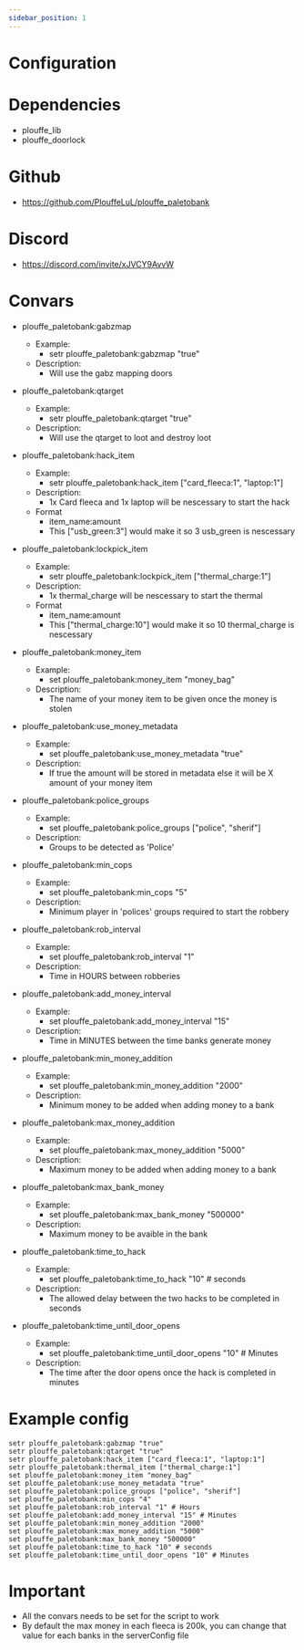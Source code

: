 ```yaml
---
sidebar_position: 1
---
```

# Configuration
# Dependencies
- plouffe_lib
- plouffe_doorlock

# Github
- https://github.com/PlouffeLuL/plouffe_paletobank

# Discord
- https://discord.com/invite/xJVCY9AvvW

# Convars
- plouffe_paletobank:gabzmap
    - Example:
        - setr plouffe_paletobank:gabzmap "true"
    - Description: 
        - Will use the gabz mapping doors

- plouffe_paletobank:qtarget
    - Example:
        - setr plouffe_paletobank:qtarget "true"
    - Description: 
        - Will use the qtarget to loot and destroy loot

- plouffe_paletobank:hack_item
    - Example:
        - setr plouffe_paletobank:hack_item ["card_fleeca:1", "laptop:1"]
    - Description: 
        - 1x Card fleeca and 1x laptop will be nescessary to start the hack
    - Format
        - item_name:amount 
        - This ["usb_green:3"] would make it so 3 usb_green is nescessary

- plouffe_paletobank:lockpick_item
    - Example:
        - setr plouffe_paletobank:lockpick_item ["thermal_charge:1"]
    - Description: 
        - 1x thermal_charge will be nescessary to start the thermal
    - Format
        - item_name:amount 
        - This ["thermal_charge:10"] would make it so 10 thermal_charge is nescessary

- plouffe_paletobank:money_item
    - Example:
        - set plouffe_paletobank:money_item "money_bag"
    - Description: 
        - The name of your money item to be given once the money is stolen

- plouffe_paletobank:use_money_metadata
    - Example:
        - set plouffe_paletobank:use_money_metadata "true"
    - Description: 
        - If true the amount will be stored in metadata else it will be X amount of your money item

- plouffe_paletobank:police_groups
    - Example:
        - set plouffe_paletobank:police_groups ["police", "sherif"]
    - Description: 
        - Groups to be detected as 'Police'

- plouffe_paletobank:min_cops
    - Example:
        - set plouffe_paletobank:min_cops "5"
    - Description: 
        - Minimum player in 'polices' groups required to start the robbery

- plouffe_paletobank:rob_interval
    - Example:
        - set plouffe_paletobank:rob_interval "1"
    - Description: 
        - Time in HOURS between robberies

- plouffe_paletobank:add_money_interval
    - Example:
        - set plouffe_paletobank:add_money_interval "15"
    - Description: 
        - Time in MINUTES between the time banks generate money

- plouffe_paletobank:min_money_addition
    - Example:
        - set plouffe_paletobank:min_money_addition "2000"
    - Description: 
        - Minimum money to be added when adding money to a bank

- plouffe_paletobank:max_money_addition
    - Example:
        - set plouffe_paletobank:max_money_addition "5000"
    - Description: 
        - Maximum money to be added when adding money to a bank

- plouffe_paletobank:max_bank_money
    - Example:
        - set plouffe_paletobank:max_bank_money "500000"
    - Description: 
        - Maximum money to be avaible in the bank

- plouffe_paletobank:time_to_hack
    - Example:
        - set plouffe_paletobank:time_to_hack "10" # seconds
    - Description: 
        - The allowed delay between the two hacks to be completed in seconds

- plouffe_paletobank:time_until_door_opens
    - Example:
        - set plouffe_paletobank:time_until_door_opens "10" # Minutes
    - Description: 
        - The time after the door opens once the hack is completed in minutes

# Example config 

```
setr plouffe_paletobank:gabzmap "true"
setr plouffe_paletobank:qtarget "true"
setr plouffe_paletobank:hack_item ["card_fleeca:1", "laptop:1"]
setr plouffe_paletobank:thermal_item ["thermal_charge:1"]
set plouffe_paletobank:money_item "money_bag"
set plouffe_paletobank:use_money_metadata "true"
set plouffe_paletobank:police_groups ["police", "sherif"]
set plouffe_paletobank:min_cops "4"
set plouffe_paletobank:rob_interval "1" # Hours
set plouffe_paletobank:add_money_interval "15" # Minutes
set plouffe_paletobank:min_money_addition "2000"
set plouffe_paletobank:max_money_addition "5000"
set plouffe_paletobank:max_bank_money "500000"
set plouffe_paletobank:time_to_hack "10" # seconds
set plouffe_paletobank:time_until_door_opens "10" # Minutes
```

# Important

- All the convars needs to be set for the script to work
- By default the max money in each fleeca is 200k, you can change that value for each banks in the serverConfig file